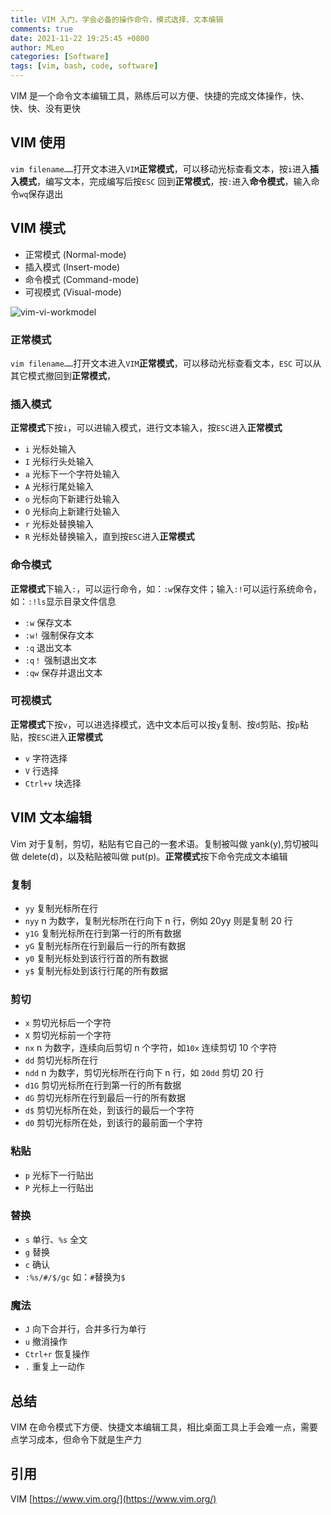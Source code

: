 ```yaml
---
title: VIM 入门，学会必备的操作命令，模式选择、文本编辑
comments: true
date: 2021-11-22 19:25:45 +0800
author: MLeo
categories: [Software] 
tags: [vim, bash, code, software] 
---
```


VIM 是一个命令文本编辑工具，熟练后可以方便、快捷的完成文体操作，快、快、快、没有更快


## VIM 使用
`vim filename……`打开文本进入`VIM`**正常模式**，可以移动光标查看文本，按`i`进入**插入模式**，编写文本，完成编写后按`ESC` 回到**正常模式**，按`:`进入**命令模式**，输入命令`wq`保存退出

## VIM 模式

- 正常模式 (Normal-mode) 
- 插入模式 (Insert-mode)
- 命令模式 (Command-mode)
- 可视模式 (Visual-mode)


![vim-vi-workmodel](https://images.ichochy.com/vim-vi-workmodel.png)


### 正常模式
`vim filename……`打开文本进入`VIM`**正常模式**，可以移动光标查看文本，`ESC` 可以从其它模式撤回到**正常模式**，

### 插入模式
**正常模式**下按`i`，可以进输入模式，进行文本输入，按`ESC`进入**正常模式**
- `i` 光标处输入
- `I` 光标行头处输入
- `a` 光标下一个字符处输入
- `A` 光标行尾处输入
- `o` 光标向下新建行处输入
- `O` 光标向上新建行处输入
- `r` 光标处替换输入
- `R` 光标处替换输入，直到按`ESC`进入**正常模式**

### 命令模式
**正常模式**下输入`:`，可以运行命令，如：`:w`保存文件；输入`:!`可以运行系统命令，如：`:!ls`显示目录文件信息
- `:w` 保存文本
- `:w!` 强制保存文本
- `:q` 退出文本
- `:q！` 强制退出文本
- `:qw` 保存并退出文本


### 可视模式
**正常模式**下按`v`，可以进选择模式，选中文本后可以按`y`复制、按`d`剪贴、按`p`粘贴，按`ESC`进入**正常模式**

- `v` 字符选择
- `V` 行选择
- `Ctrl+v` 块选择



## VIM 文本编辑
Vim 对于复制，剪切，粘贴有它自己的一套术语。复制被叫做 yank(y),剪切被叫做 delete(d)，以及粘贴被叫做 put(p)。**正常模式**按下命令完成文本编辑

### 复制
- `yy` 复制光标所在行
- `nyy` n 为数字，复制光标所在行向下 n 行，例如 20yy 则是复制 20 行
- `y1G` 复制光标所在行到第一行的所有数据
- `yG` 复制光标所在行到最后一行的所有数据
- `y0` 复制光标处到该行行首的所有数据
- `y$` 复制光标处到该行行尾的所有数据

### 剪切

- `x` 剪切光标后一个字符
- `X` 剪切光标前一个字符
- `nx` n 为数字，连续向后剪切 n 个字符，如`10x` 连续剪切 10 个字符
- `dd` 剪切光标所在行
- `ndd` n 为数字，剪切光标所在行向下 n 行，如 `20dd` 剪切 20 行
- `d1G` 剪切光标所在行到第一行的所有数据
- `dG` 剪切光标所在行到最后一行的所有数据
- `d$` 剪切光标所在处，到该行的最后一个字符
- `d0` 剪切光标所在处，到该行的最前面一个字符

### 粘贴
- `p` 光标下一行贴出
- `P` 光标上一行贴出

### 替换
- `s` 单行、`%s` 全文 
- `g` 替换
- `c` 确认
- `:%s/#/$/gc` 如：`#`替换为`$`


### 魔法
- `J` 向下合并行，合并多行为单行
- `u` 撤消操作
- `Ctrl+r` 恢复操作
- `.` 重复上一动作

## 总结
VIM 在命令模式下方便、快捷文本编辑工具，相比桌面工具上手会难一点，需要点学习成本，但命令下就是生产力

## 引用
VIM [https://www.vim.org/](https://www.vim.org/)

